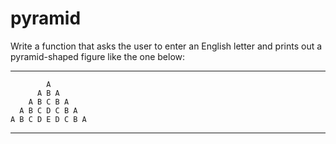 # pyramid


Write a function that asks the user to enter an English letter and prints out a pyramid-shaped figure like the one below:
*****

            A
          A B A 
        A B C B A
      A B C D C B A 
    A B C D E D C B A 
 
*****
